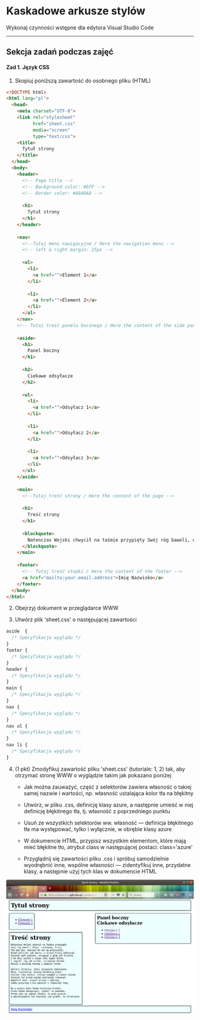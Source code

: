 # Kaskadowe arkusze stylów

Wykonaj czynności wstępne dla edytora Visual Studio Code

---

## Sekcja zadań podczas zajęć

#### Zad 1. Język CSS

1. Skopiuj poniższą zawartość do osobnego pliku (HTML)

```html
<!DOCTYPE html>
<html lang="pl">
  <head>
    <meta charset="UTF-8">
    <link rel="stylesheet"
          href="sheet.css"
          media="screen"
          type="text/css">
    <title>
      Tytuł strony
    </title>
  </head>
  <body>
    <header>
      <!-- Page title -->
      <!-- Background color: #EFF -->
      <!-- Border color: #A8A8A8 -->

      <h1>
        Tytuł strony
      </h1>
    </header>

    <nav>
      <!--Tutaj menu nawigacyjne / Here the navigation menu -->
      <!-- left & right margin: 25px -->

      <ul>
        <li>
          <a href="">Element 1</a>
        </li>

        <li>
          <a href="">Element 2</a>
        </li>
      </ul>
    </nav>
    <!-- Tutaj treść panelu bocznego / Here the content of the side panel-->

    <aside>
      <h1>
        Panel boczny
      </h1>

      <h2>
        Ciekawe odsyłacze
      </h2>

      <ul>
        <li>
          <a href="">Odsyłacz 1</a>
        </li>

        <li>
          <a href="">Odsyłacz 2</a>
        </li>

        <li>
          <a href="">Odsyłacz 3</a>
        </li>
      </ul>
    </aside>

    <main>
      <!--Tutaj treść strony / Here the content of the page -->

      <h1>
        Treść strony
      </h1>

      <blockquote>
        Natenczas Wojski chwycił na taśmie przypięty Swój róg bawoli, długi, cętkowany, kręty Jak wąż boa, oburącz do ust go przycisnął, Wzdął policzki jak banię, w oczach krwią zabłysnął, Zasunął wpół powieki, wciągnął w głąb pół brzucha I do płuc wysłał z niego cały zapas ducha, I zagrał: róg jak wicher, wirowatym dechem Niesie w puszczę muzykę i podwaja echem. Umilkli strzelcy, stali szczwacze zadziwieni Mocą, czystością, dziwną harmoniją pieni. Starzec cały kunszt, którym niegdyś w lasach słynął, Jeszcze raz przed uszami myśliwców rozwinął; Napełnił wnet, ożywił knieje i dąbrowy, Jakby psiarnię w nie wpuścił i rozpoczął łowy. Bo w graniu była łowów historyja krótka: Zrazu odzew dźwięczący, rześki: to pobudka; Potem jęki po jękach skomlą: to psów granie; A gdzieniegdzie ton twardszy jak grzmot: to strzelanie.
      </blockquote>
    </main>

    <footer>
      <!-- Tutaj treść stopki / Here the content of the footer -->
      <a href="mailto:your.email.address">Imię Nazwisko</a>
    </footer>
  </body>
</html>
```

2. Obejrzyj dokument w przeglądarce WWW

3. Utwórz plik 'sheet.css' o następującej zawartości

```css
aside  {
  /* Specyfikacja wyglądu */
}
footer {
  /* Specyfikacja wyglądu */
}      
header {
  /* Specyfikacja wyglądu */
}     
main { 
  /* Specyfikacja wyglądu */
}
nav {
  /* Specyfikacja wyglądu */
}
nav ul {
  /* Specyfikacja wyglądu */
}
nav li {
  /* Specyfikacja wyglądu */
}

```

4. (1 pkt) Zmodyfikuj zawartość pliku 'sheet.css' (tutoriale: 1, 2) tak, aby otrzymać stronę WWW o wyglądzie takim jak pokazano poniżej
   - Jak można zauważyć, część z selektorów zawiera własność o takiej samej nazwie i wartości, np. własność ustalająca kolor tła na błękitny

   - Utwórz, w pliku .css, definicję klasy azure, a następnie umieść w niej definicję błękitnego tła, tj. własność z poprzedniego punktu

   - Usuń ze wszystkich selektorów ww. własność — definicja błękitnego tła ma występować, tylko i wyłącznie, w obrębie klasy azure

   - W dokumencie HTML, przypisz wszystkim elementom, które mają mieć błękitne tło, atrybut class w następującej postaci: class='azure'

   - Przyglądnij się zawartości pliku .css i spróbuj samodzielnie wyodrębnić inne, wspólne własności — zidentyfikuj inne, przydatne klasy, a następnie użyj tych klas w dokumencie HTML

<img align="center" alt="img_1" src="assets/lab_1_1.png"/>